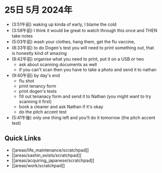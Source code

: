 # 25日 5月 2024年
- (3:51午前) waking up kinda of early, I blame the cold
- (3:58午前) I think it would be great to watch through this once and THEN take notes
- (5:03午前) wash your clothes, hang them, get the flu vaccine, 
- (8:33午前) to do Dogen's test you will need to print something out, that is honestly kind of amazing
- (8:42午前) organise what you need to print, put it on a USB or two
  - ask about scanning documents as well
  - if you can't scan then you have to take a photo and send it to nathan
- (9:40午前) by day's end
  - flu shot
  - print tenancy form
  - print dogen's tests
  - fill out tenanacy form and send it to Nathan (you might want to try scanning it first)
  - book a cleaner and ask Nathan if it's okay
  - do the pitch accent test
- (5:41午後) only one thing left and you'll do it tomorrow (the pitch accent test)
  




 



## Quick Links
- [[areas/life_maintenance/scratchpad]]
- [[areas/sashin_exists/scratchpad]]
- [[areas/acquiring_japanese/scratchpad]]
- [[areas/work/scratchpad]]
